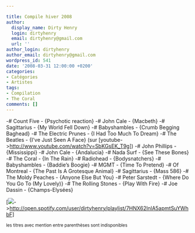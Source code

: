 ```yaml
---

title: Compile hiver 2008
author:
  display_name: Dirty Henry
  login: dirtyhenry
  email: dirtyhenry@gmail.com
  url: ''
author_login: dirtyhenry
author_email: dirtyhenry@gmail.com
wordpress_id: 541
date: '2008-03-31 12:00:00 +0200'
categories:
- Catégories
- Artistes
tags:
- Compilation
- The Coral
comments: []
---
```

-# Count Five - {Psychotic reaction}
-# John Cale - {Macbeth}
-# Sagittarius - {My World Fell Down}
-# Babyshambles - {Crumb Begging Baghead}
-# The Electric Prunes - {I Had Too Much To Dream}
-# The Beatles - {I've Just Seen A Face} (sur [youtube->http://www.youtube.com/watch?v=SbKGsEK_T9g])
-# John Phillips - {Mississippi}
-# John Cale - {Andalucia}
-# Nada Surf - {See These Bones}
-# The Coral - {In The Rain}
-# Radiohead - {Bodysnatchers}
-# Babyshambles - {Baddie’s Boogie}
-# MGMT - {Time To Pretend}
-# Of Montreal - {The Past Is A Grotesque Animal}
-# Sagittarius - {Mass 586}
-# The Moldy Peaches - {Anyone Else But You}
-# Peter Sarstedt - {Where Do You Go To (My Lovely)}
-# The Rolling Stones - {Play With Fire}
-# Joe Dassin - {Champs-Elysées}

[<img src="/squelettes/images/spotify-button.png" />->http://open.spotify.com/user/dirtyhenry/playlist/7HNX62lnlA5apmtSuYWhbF]

<small>les titres avec mention entre parenthèses sont indisponibles</small>
